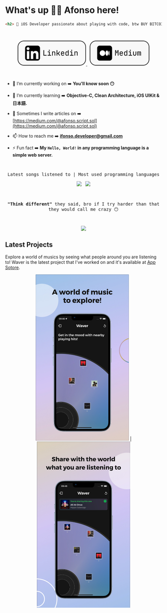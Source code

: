 # What's up ✌🏻 Afonso here!

```html
<h2>  iOS Developer passionate about playing with code, btw BUY BITCOIN! 🤠 </h2>
```

&nbsp;

<p align="center">
  <a href="https://www.linkedin.com/in/afonso-lucas-49a57b261/" target="_blank">
    <img alt="Code" src="./assets/Linkedin.svg">
  </a>
  &nbsp;
  <a href="https://medium.com/@afonso.script.sol" target="_blank">
    <img alt="Code" src="./assets/Medium.svg">
  </a>
</p>

&nbsp;

- 🔭 I’m currently working on ➡️ **You'll know soon 😶**

- 🌱 I’m currently learning ➡️ **Objective-C, Clean Architecture, iOS UIKit & 日本語.**

- 📝 Sometimes I write articles on ➡️ [https://medium.com/@afonso.script.sol](https://medium.com/@afonso.script.sol)

- 📫 How to reach me ➡️ **ifonso.developer@gmail.com**

- ⚡ Fun fact ➡️ **My `Hello, World!` in any programming language is a simple web server.**

&nbsp;

<p align="center">
  <samp>Latest songs listened to | Most used programming languages</samp>
</p>

<div align="center">
  <img src="https://my-github-components.vercel.app/spotify"/>
    &nbsp;
  <img src="https://my-github-components.vercel.app/github"/>
</div>


&nbsp;

<p align="center">
  <samp><b>"Think different"</b> they said, bro if I try harder than that they would call me crazy 😶</samp>
</p>

&nbsp;

<div align="center">
  <img src="https://komarev.com/ghpvc/?username=unchainedDavid&color=2a2a2a&style=flat&label=views" />
</div>

## Latest Projects

Explore a world of musics by seeing what people around you are listening to! Waver is the latest project that I've worked on and it's available at [App Sotore](https://apps.apple.com/br/app/waver/id6463060210).

<div align="center">
  <img src="./assets/screen_1.jpg" width=300 /> | <img src="./assets/screen_2.jpg" width=300 />
</div>